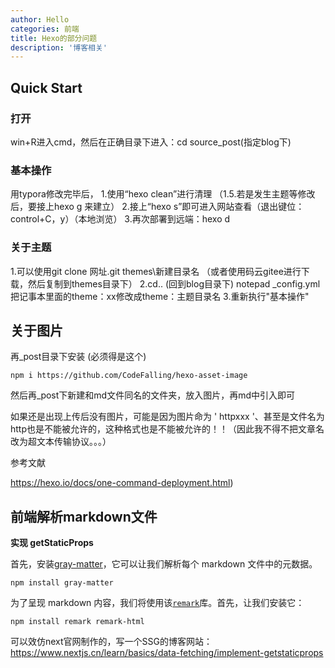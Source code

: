 ```yaml
---
author: Hello
categories: 前端
title: Hexo的部分问题
description: '博客相关'
---
```


## Quick Start

### 打开

win+R进入cmd，然后在正确目录下进入：cd source\_post\(指定blog下)

### 基本操作

用typora修改完毕后，
1.使用“hexo clean”进行清理
（1.5.若是发生主题等修改后，要接上hexo g 来建立）
2.接上“hexo s”即可进入网站查看（退出键位：control+C，y）（本地浏览）
3.再次部署到远端：hexo d

### 关于主题

1.可以使用git clone 网址.git themes\新建目录名
（或者使用码云gitee进行下载，然后复制到themes目录下）
2.cd..    (回到blog目录下)
notepad _config.yml
把记事本里面的theme：xx修改成theme：主题目录名
3.重新执行"基本操作"

### 



## 关于图片

再_post目录下安装 (必须得是这个)

```shell
npm i https://github.com/CodeFalling/hexo-asset-image
```

然后再_post下新建和md文件同名的文件夹，放入图片，再md中引入即可

如果还是出现上传后没有图片，可能是因为图片命为 ' httpxxx '、甚至是文件名为http也是不能被允许的，这种格式也是不能被允许的！！（因此我不得不把文章名改为超文本传输协议。。。）



参考文献

https://hexo.io/docs/one-command-deployment.html)



## 前端解析markdown文件

**实现 getStaticProps**

首先，安装[gray-matter](https://github.com/jonschlinkert/gray-matter)，它可以让我们解析每个 markdown 文件中的元数据。

```shell
npm install gray-matter
```

为了呈现 markdown 内容，我们将使用该[`remark`](https://github.com/remarkjs/remark)库。首先，让我们安装它：

```
npm install remark remark-html
```

可以效仿next官网制作的，写一个SSG的博客网站：https://www.nextjs.cn/learn/basics/data-fetching/implement-getstaticprops